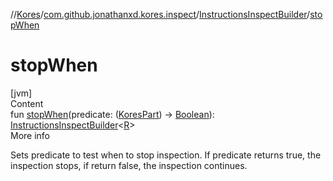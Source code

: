 //[Kores](../../index.md)/[com.github.jonathanxd.kores.inspect](../index.md)/[InstructionsInspectBuilder](index.md)/[stopWhen](stop-when.md)



# stopWhen  
[jvm]  
Content  
fun [stopWhen](stop-when.md)(predicate: ([KoresPart](../../com.github.jonathanxd.kores/-kores-part/index.md)) -> [Boolean](https://kotlinlang.org/api/latest/jvm/stdlib/kotlin/-boolean/index.html)): [InstructionsInspectBuilder](index.md)<[R](index.md)>  
More info  


Sets predicate to test when to stop inspection. If predicate returns true, the inspection stops, if return false, the inspection continues.

  



